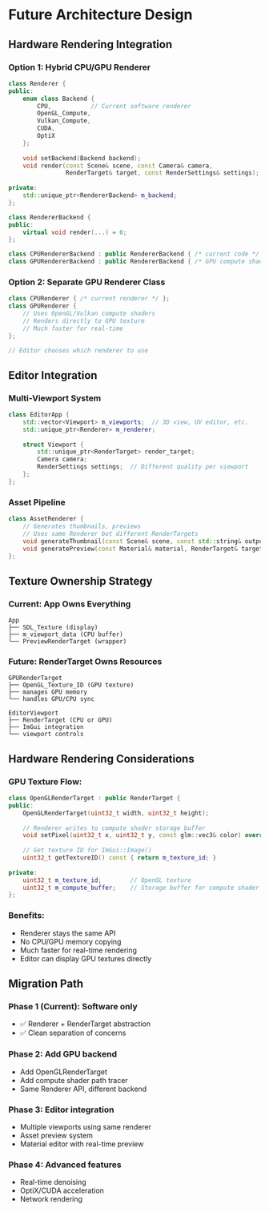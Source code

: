 # Future Architecture Design

## Hardware Rendering Integration

### Option 1: Hybrid CPU/GPU Renderer
```cpp
class Renderer {
public:
    enum class Backend {
        CPU,           // Current software renderer
        OpenGL_Compute,
        Vulkan_Compute,
        CUDA,
        OptiX
    };
    
    void setBackend(Backend backend);
    void render(const Scene& scene, const Camera& camera, 
                RenderTarget& target, const RenderSettings& settings);
                
private:
    std::unique_ptr<RendererBackend> m_backend;
};

class RendererBackend {
public:
    virtual void render(...) = 0;
};

class CPURendererBackend : public RendererBackend { /* current code */ };
class GPURendererBackend : public RendererBackend { /* GPU compute shaders */ };
```

### Option 2: Separate GPU Renderer Class
```cpp
class CPURenderer { /* current renderer */ };
class GPURenderer { 
    // Uses OpenGL/Vulkan compute shaders
    // Renders directly to GPU texture
    // Much faster for real-time
};

// Editor chooses which renderer to use
```

## Editor Integration

### Multi-Viewport System
```cpp
class EditorApp {
    std::vector<Viewport> m_viewports;  // 3D view, UV editor, etc.
    std::unique_ptr<Renderer> m_renderer;
    
    struct Viewport {
        std::unique_ptr<RenderTarget> render_target;
        Camera camera;
        RenderSettings settings;  // Different quality per viewport
    };
};
```

### Asset Pipeline
```cpp
class AssetRenderer {
    // Generates thumbnails, previews
    // Uses same Renderer but different RenderTargets
    void generateThumbnail(const Scene& scene, const std::string& output_path);
    void generatePreview(const Material& material, RenderTarget& target);
};
```

## Texture Ownership Strategy

### Current: App Owns Everything
```
App
├── SDL_Texture (display)
├── m_viewport_data (CPU buffer)
└── PreviewRenderTarget (wrapper)
```

### Future: RenderTarget Owns Resources
```
GPURenderTarget
├── OpenGL_Texture_ID (GPU texture)
├── manages GPU memory
└── handles GPU/CPU sync

EditorViewport  
├── RenderTarget (CPU or GPU)
├── ImGui integration
└── viewport controls
```

## Hardware Rendering Considerations

### GPU Texture Flow:
```cpp
class OpenGLRenderTarget : public RenderTarget {
public:
    OpenGLRenderTarget(uint32_t width, uint32_t height);
    
    // Renderer writes to compute shader storage buffer
    void setPixel(uint32_t x, uint32_t y, const glm::vec3& color) override;
    
    // Get texture ID for ImGui::Image()
    uint32_t getTextureID() const { return m_texture_id; }
    
private:
    uint32_t m_texture_id;        // OpenGL texture
    uint32_t m_compute_buffer;    // Storage buffer for compute shader
};
```

### Benefits:
- Renderer stays the same API
- No CPU/GPU memory copying
- Much faster for real-time rendering
- Editor can display GPU textures directly

## Migration Path

### Phase 1 (Current): Software only
- ✅ Renderer + RenderTarget abstraction
- ✅ Clean separation of concerns

### Phase 2: Add GPU backend
- Add OpenGLRenderTarget
- Add compute shader path tracer
- Same Renderer API, different backend

### Phase 3: Editor integration  
- Multiple viewports using same renderer
- Asset preview system
- Material editor with real-time preview

### Phase 4: Advanced features
- Real-time denoising
- OptiX/CUDA acceleration
- Network rendering